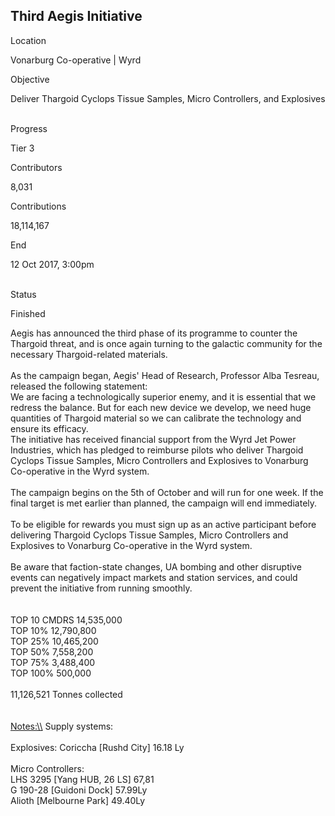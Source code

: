 ## Third Aegis Initiative

Location

Vonarburg Co-operative \| Wyrd

Objective

Deliver Thargoid Cyclops Tissue Samples, Micro Controllers, and
Explosives

\
Progress

Tier 3

Contributors

8,031

Contributions

18,114,167

End

12 Oct 2017, 3:00pm

\
Status

Finished

Aegis has announced the third phase of its programme to counter the
Thargoid threat, and is once again turning to the galactic community for
the necessary Thargoid-related materials.\
\
As the campaign began, Aegis\' Head of Research, Professor Alba Tesreau,
released the following statement:\
We are facing a technologically superior enemy, and it is essential that
we redress the balance. But for each new device we develop, we need huge
quantities of Thargoid material so we can calibrate the technology and
ensure its efficacy.\
The initiative has received financial support from the Wyrd Jet Power
Industries, which has pledged to reimburse pilots who deliver Thargoid
Cyclops Tissue Samples, Micro Controllers and Explosives to Vonarburg
Co-operative in the Wyrd system.\
\
The campaign begins on the 5th of October and will run for one week. If
the final target is met earlier than planned, the campaign will end
immediately.\
\
To be eligible for rewards you must sign up as an active participant
before delivering Thargoid Cyclops Tissue Samples, Micro Controllers and
Explosives to Vonarburg Co-operative in the Wyrd system.\
\
Be aware that faction-state changes, UA bombing and other disruptive
events can negatively impact markets and station services, and could
prevent the initiative from running smoothly.\
\
\
TOP 10 CMDRS 14,535,000\
TOP 10% 12,790,800\
TOP 25% 10,465,200\
TOP 50% 7,558,200\
TOP 75% 3,488,400\
TOP 100% 500,000\
\
11,126,521 Tonnes collected\
\
\
[Notes:\\\\](Notes:\\) Supply systems:\
\
Explosives: Coriccha \[Rushd City\] 16.18 Ly\
\
Micro Controllers:\
LHS 3295 \[Yang HUB, 26 LS\] 67,81\
G 190-28 \[Guidoni Dock\] 57.99Ly\
Alioth \[Melbourne Park\] 49.40Ly
